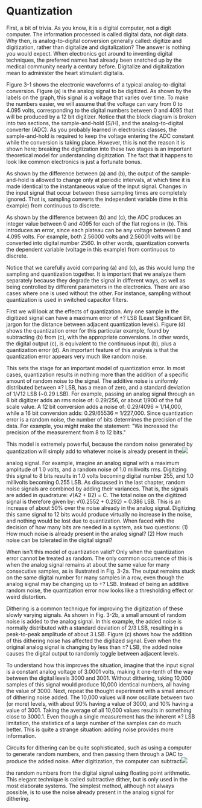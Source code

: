 # Quantization



First, a bit of trivia. As you know, it is a digital computer, not a digit computer. The information processed is called digital data, not digit data. Why then, is analog-to-digital conversion generally called: digitize and digitization, rather than digitalize and digitalization? The answer is nothing you would expect. When electronics got around to inventing digital techniques, the preferred names had already been snatched up by the medical community nearly a century before. Digitalize and digitalization mean to administer the heart stimulant digitalis.

Figure 3-1 shows the electronic waveforms of a typical analog-to-digital conversion. Figure \(a\) is the analog signal to be digitized. As shown by the labels on the graph, this signal is a voltage that varies over time. To make the numbers easier, we will assume that the voltage can vary from 0 to 4.095 volts, corresponding to the digital numbers between 0 and 4095 that will be produced by a 12 bit digitizer. Notice that the block diagram is broken into two sections, the sample-and-hold \(S/H\), and the analog-to-digital converter \(ADC\). As you probably learned in electronics classes, the sample-and-hold is required to keep the voltage entering the ADC constant while the conversion is taking place. However, this is not the reason it is shown here; breaking the digitization into these two stages is an important theoretical model for understanding digitization. The fact that it happens to look like common electronics is just a fortunate bonus.

As shown by the difference between \(a\) and \(b\), the output of the sample-and-hold is allowed to change only at periodic intervals, at which time it is made identical to the instantaneous value of the input signal. Changes in the input signal that occur between these sampling times are completely ignored. That is, sampling converts the independent variable \(time in this example\) from continuous to discrete.

As shown by the difference between \(b\) and \(c\), the ADC produces an integer value between 0 and 4095 for each of the flat regions in \(b\). This introduces an error, since each plateau can be any voltage between 0 and 4.095 volts. For example, both 2.56000 volts and 2.56001 volts will be converted into digital number 2560. In other words, quantization converts the dependent variable \(voltage in this example\) from continuous to discrete.

Notice that we carefully avoid comparing \(a\) and \(c\), as this would lump the sampling and quantization together. It is important that we analyze them separately because they degrade the signal in different ways, as well as being controlled by different parameters in the electronics. There are also cases where one is used without the other. For instance, sampling without quantization is used in switched capacitor filters.

First we will look at the effects of quantization. Any one sample in the digitized signal can have a maximum error of ±? LSB \(Least Significant Bit, jargon for the distance between adjacent quantization levels\). Figure \(d\) shows the quantization error for this particular example, found by subtracting \(b\) from \(c\), with the appropriate conversions. In other words, the digital output \(c\), is equivalent to the continuous input \(b\), plus a quantization error \(d\). An important feature of this analysis is that the quantization error appears very much like random noise.

This sets the stage for an important model of quantization error. In most cases, quantization results in nothing more than the addition of a specific amount of random noise to the signal. The additive noise is uniformly distributed between ±? LSB, has a mean of zero, and a standard deviation of 1/√12 LSB \(~0.29 LSB\). For example, passing an analog signal through an 8 bit digitizer adds an rms noise of: 0.29/256, or about 1/900 of the full scale value. A 12 bit conversion adds a noise of: 0.29/4096 ≈ 1/14,000, while a 16 bit conversion adds: 0.29/65536 ≈ 1/227,000. Since quantization error is a random noise, the number of bits determines the precision of the data. For example, you might make the statement: "We increased the precision of the measurement from 8 to 12 bits."

This model is extremely powerful, because the random noise generated by quantization will simply add to whatever noise is already present in the![](http://www.dspguide.com/graphics/F_3_1.gif)

analog signal. For example, imagine an analog signal with a maximum amplitude of 1.0 volts, and a random noise of 1.0 millivolts rms. Digitizing this signal to 8 bits results in 1.0 volts becoming digital number 255, and 1.0 millivolts becoming 0.255 LSB. As discussed in the last chapter, random noise signals are combined by adding their variances. That is, the signals are added in quadrature: √\(A2 + B2\) = C. The total noise on the digitized signal is therefore given by: √\(0.2552 + 0.292\) = 0.386 LSB. This is an increase of about 50% over the noise already in the analog signal. Digitizing this same signal to 12 bits would produce virtually no increase in the noise, and nothing would be lost due to quantization. When faced with the decision of how many bits are needed in a system, ask two questions: \(1\) How much noise is already present in the analog signal? \(2\) How much noise can be tolerated in the digital signal?

When isn't this model of quantization valid? Only when the quantization error cannot be treated as random. The only common occurrence of this is when the analog signal remains at about the same value for many consecutive samples, as is illustrated in Fig. 3-2a. The output remains stuck on the same digital number for many samples in a row, even though the analog signal may be changing up to +? LSB. Instead of being an additive random noise, the quantization error now looks like a thresholding effect or weird distortion.

Dithering is a common technique for improving the digitization of these slowly varying signals. As shown in Fig. 3-2b, a small amount of random noise is added to the analog signal. In this example, the added noise is normally distributed with a standard deviation of 2/3 LSB, resulting in a peak-to-peak amplitude of about 3 LSB. Figure \(c\) shows how the addition of this dithering noise has affected the digitized signal. Even when the original analog signal is changing by less than ±? LSB, the added noise causes the digital output to randomly toggle between adjacent levels.

To understand how this improves the situation, imagine that the input signal is a constant analog voltage of 3.0001 volts, making it one-tenth of the way between the digital levels 3000 and 3001. Without dithering, taking 10,000 samples of this signal would produce 10,000 identical numbers, all having the value of 3000. Next, repeat the thought experiment with a small amount of dithering noise added. The 10,000 values will now oscillate between two \(or more\) levels, with about 90% having a value of 3000, and 10% having a value of 3001. Taking the average of all 10,000 values results in something close to 3000.1. Even though a single measurement has the inherent ±? LSB limitation, the statistics of a large number of the samples can do much better. This is quite a strange situation: adding noise provides more information.

Circuits for dithering can be quite sophisticated, such as using a computer to generate random numbers, and then passing them through a DAC to produce the added noise. After digitization, the computer can subtract![](http://www.dspguide.com/graphics/F_3_2.gif)

the random numbers from the digital signal using floating point arithmetic. This elegant technique is called subtractive dither, but is only used in the most elaborate systems. The simplest method, although not always possible, is to use the noise already present in the analog signal for dithering.

